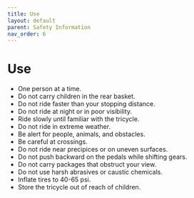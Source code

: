 ```yaml
---
title: Use
layout: default
parent: Safety Information
nav_order: 6
---
```

# Use
* One person at a time.
* Do not carry children in the rear basket.
* Do not ride faster than your stopping distance.
* Do not ride at night or in poor visibility.
* Ride slowly until familiar with the tricycle.
* Do not ride in extreme weather.
* Be alert for people, animals, and obstacles.
* Be careful at crossings.
* Do not ride near precipices or on uneven surfaces.
* Do not push backward on the pedals while shifting gears.
* Do not carry packages that obstruct your view.
* Do not use harsh abrasives or caustic chemicals.
* Inflate tires to 40-65 psi.
* Store the tricycle out of reach of children.
